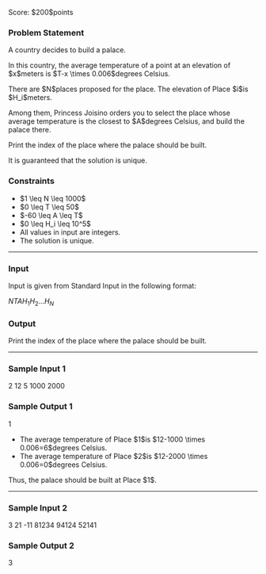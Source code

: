 
<div>

<span>

<span>

<p>
Score: $200$points
</p>

<div>

<section>

### **Problem Statement**

<p>
A country decides to build a palace.
</p>

<p>
In this country, the average temperature of a point at an elevation of $x$meters is $T-x \times 0.006$degrees Celsius.
</p>

<p>
There are $N$places proposed for the place. The elevation of Place $i$is $H_i$meters.
</p>

<p>
Among them, Princess Joisino orders you to select the place whose average temperature is the closest to $A$degrees Celsius, and build the palace there.
</p>

<p>
Print the index of the place where the palace should be built.
</p>

<p>
It is guaranteed that the solution is unique.
</p>

</section>

</div>

<div>

<section>

### **Constraints**

<ul>

<li>
$1 \leq N \leq 1000$
</li>

<li>
$0 \leq T \leq 50$
</li>

<li>
$-60 \leq A \leq T$
</li>

<li>
$0 \leq H_i \leq 10^5$
</li>

<li>
All values in input are integers.
</li>

<li>
The solution is unique.
</li>

</ul>

</section>

</div>

---

<div>

<div>

<section>

### **Input**

<p>
Input is given from Standard Input in the following format:
</p>

<div>

$N$$T$$A$$H_1$$H_2$$...$$H_N$
</div>

</section>

</div>

<div>

<section>

### **Output**

<p>
Print the index of the place where the palace should be built.
</p>

</section>

</div>

</div>

---

<div>

<section>

### **Sample Input 1**

<div>

2
12 5
1000 2000

</div>

</section>

</div>

<div>

<section>

### **Sample Output 1**

<div>

1

</div>

<ul>

<li>
The average temperature of Place $1$is $12-1000 \times 0.006=6$degrees Celsius.
</li>

<li>
The average temperature of Place $2$is $12-2000 \times 0.006=0$degrees Celsius.
</li>

</ul>

<p>
Thus, the palace should be built at Place $1$.
</p>

</section>

</div>

---

<div>

<section>

### **Sample Input 2**

<div>

3
21 -11
81234 94124 52141

</div>

</section>

</div>

<div>

<section>

### **Sample Output 2**

<div>

3

</div>

</section>

</div>

</span>

</span>

</div>
